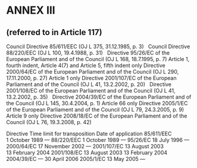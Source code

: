 # ANNEX III

## (referred to in Article 117)

Council Directive 85/611/EEC (OJ L 375, 31.12.1985, p. 3)   Council Directive 88/220/EEC (OJ L 100, 19.4.1988, p. 31)   Directive 95/26/EC of the European Parliament and of the Council (OJ L 168, 18.7.1995, p. 7) Article 1, fourth indent, Article 4(7) and Article 5, fifth indent only Directive 2000/64/EC of the European Parliament and of the Council (OJ L 290, 17.11.2000, p. 27) Article 1 only Directive 2001/107/EC of the European Parliament and of the Council (OJ L 41, 13.2.2002, p. 20)   Directive 2001/108/EC of the European Parliament and of the Council (OJ L 41, 13.2.2002, p. 35)   Directive 2004/39/EC of the European Parliament and of the Council (OJ L 145, 30.4.2004, p. 1) Article 66 only Directive 2005/1/EC of the European Parliament and of the Council (OJ L 79, 24.3.2005, p. 9) Article 9 only Directive 2008/18/EC of the European Parliament and of the Council (OJ L 76, 19.3.2008, p. 42)  

Directive Time limit for transposition Date of application 85/611/EEC 1 October 1989 — 88/220/EEC 1 October 1989 — 95/26/EC 18 July 1996 — 2000/64/EC 17 November 2002 — 2001/107/EC 13 August 2003 13 February 2004 2001/108/EC 13 August 2003 13 February 2004 2004/39/EC — 30 April 2006 2005/1/EC 13 May 2005 —